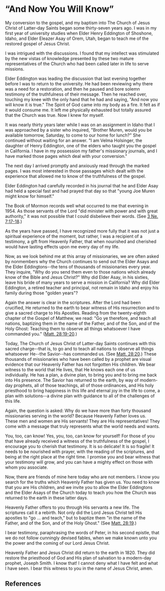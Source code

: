 # “And Now You Will Know”

My conversion to the gospel, and my baptism into The Church of Jesus Christ of
Latter-day Saints began some thirty-seven years ago. I was in my first year of
university studies when Elder Henry Eddington of Shoshone, Idaho, and Elder
Eleazer Asay of Orem, Utah, began to teach me of the restored gospel of Jesus
Christ.

I was intrigued with the discussions. I found that my intellect was stimulated
by the new vistas of knowledge presented by these two mature representatives
of the Church who had been called later in life to serve missions.

Elder Eddington was leading the discussion that last evening together before I
was to return to the university. He had been reviewing why there was a need
for a restoration, and then he paused and bore solemn testimony of the
truthfulness of their message. Then he reached over, touching my knee with the
only hand that he had and saying, "And now you will know it is true." The
Spirit of God came into my body as a fire. It felt as if it would consume me.
It left me physically exhausted but totally assured that the Church was true.
Now I knew for myself.

It was nearly thirty years later while I was on an assignment in Idaho that I
was approached by a sister who inquired, "Brother Muren, would you be
available tomorrow, Saturday, to come to our home for lunch?" She continued
without waiting for an answer. "I am Velma Holsinger, the daughter of Henry
Eddington, one of the elders who taught you the gospel in California. I have
in my possession my father's missionary journals, and I have marked those
pages which deal with your conversion."

The next day I arrived promptly and anxiously read through the marked pages. I
was most interested in those passages which dealt with the experience that
allowed me to know of the truthfulness of the gospel.

Elder Eddington had carefully recorded in his journal that he and Elder Asay
had held a special fast and had prayed that day so that "young Joe Muren might
know for himself."

The Book of Mormon records well what occurred to me that evening in 1954. As
those servants of the Lord "did minister with power and with great authority,"
it was not possible that I could disbelieve their words. (See [3 Ne.
7:17-18](/scriptures/bofm/3-ne/7.17-18?lang=eng#16).)

As the years have passed, I have recognized more fully that it was not just a
spiritual experience of the moment, but rather, I was a recipient of a
testimony, a gift from Heavenly Father, that when nourished and cherished
would have lasting effects upon me every day of my life.

Now, as we look behind me at this array of missionaries, we are often asked by
nonmembers why the Church continues to send out the Elder Asays and the Elder
Eddingtons--the tens of thousands of missionaries every year. They inquire,
"Why do you send them even to those nations which already know of the Bible
and Jesus Christ?" Why did Elder Asay, in his sixties, leave his bride of many
years to serve a mission in California? Why did Elder Eddington, a retired
teacher and principal, not remain in Idaho and enjoy his family during those
"golden years"?

Again the answer is clear in the scriptures. After the Lord had been
crucified, He returned to the earth to bear witness of His resurrection and to
give a sacred charge to His Apostles. Reading from the twenty-eighth chapter
of the Gospel of Matthew, we read: "Go ye therefore, and teach all nations,
baptizing them in the name of the Father, and of the Son, and of the Holy
Ghost: Teaching them to observe all things whatsoever I have commanded you."
([Matt. 28:19-20](/scriptures/nt/matt/28.19-20?lang=eng#18).)

Today, The Church of Jesus Christ of Latter-day Saints continues with this
sacred charge--that is, to go and to teach all nations to observe all things
whatsoever He--the Savior--has commanded us. (See [Matt.
28:20](/scriptures/nt/matt/28.20?lang=eng#19).) These thousands of
missionaries who have been called by a prophet are visual evidence that our
Heavenly Father has not forgotten His children. We bear witness to the world
that He lives, that He knows each one of us individually. He has a plan, a
divine plan, to bring you and to bring me back into His presence. The Savior
has returned to the earth, by way of modern-day prophets, all of those
teachings, all of those ordinances, and His holy priesthood to bring happiness
in this life and eternal joy in the life to come, a plan with solutions--a
divine plan with guidance to all of the challenges of this life.

Again, the question is asked: Why do we have more than forty thousand
missionaries serving in the world? Because Heavenly Father loves us. These men
and women are His servants! They are His representatives! They come with a
message that truly represents what the world needs and wants.

You, too, can know! Yes, you, too, can know for yourself! For those of you
that have already received a witness of the truthfulness of the gospel, I
encourage you to cherish that testimony. It is so delicate! It is so fragile!
It needs to be nourished with prayer, with the reading of the scriptures, and
being at the right place at the right time. I promise you and bear witness
that your testimony will grow, and you can have a mighty effect on those with
whom you associate.

Now, there are friends of mine here today who are not members. I know you
search for the truths which Heavenly Father has given us. You need to know
that you are His children, and we invite you to allow the Elder Eddingtons and
the Elder Asays of the Church today to teach you how the Church was returned
to the earth in these latter days.

Heavenly Father offers to you through His servants a new life. The scriptures
call it a rebirth. Not only did the Lord Jesus Christ tell His apostles to "go
... and teach," but to baptize them "in the name of the Father, and of the Son,
and of the Holy Ghost." (See [Matt.
28:19](/scriptures/nt/matt/28.19?lang=eng#18).)

I bear testimony, paraphrasing the words of Peter, in his second epistle, that
we do not follow cunningly devised fables, when we make known unto you the
power and the coming of our Lord Jesus Christ.

Heavenly Father and Jesus Christ did return to the earth in 1820. They did
restore the priesthood of God and His plan of salvation to a modern-day
prophet, Joseph Smith. I know that! I cannot deny what I have felt and what I
have seen. I bear this witness to you in the name of Jesus Christ, amen.

## References

